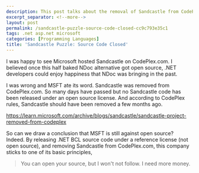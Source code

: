 ```yaml
---
description: This post talks about the removal of Sandcastle from CodePlex.com.
excerpt_separator: <!--more-->
layout: post
permalink: /sandcastle-puzzle-source-code-closed-cc9c793e35c1
tags: .net asp.net microsoft
categories: [Programming Languages]
title: 'Sandcastle Puzzle: Source Code Closed'
---
```

I was happy to see Microsoft hosted Sandcastle on CodePlex.com. I believed once this half baked NDoc alternative got open source, .NET developers could enjoy happiness that NDoc was bringing in the past.

I was wrong and MSFT ate its word. Sandcastle was removed from CodePlex.com. So many days have passed but no Sandcastle code has been released under an open source license. And according to CodePlex rules, Sandcastle should have been removed a few months ago.

https://learn.microsoft.com/archive/blogs/sandcastle/sandcastle-project-removed-from-codeplex

So can we draw a conclusion that MSFT is still against open source? Indeed. By releasing .NET BCL source code under a reference license (not open source), and removing Sandcastle from CodePlex.com, this company sticks to one of its basic principles,

> You can open your source, but I won't not follow. I need more money.
<!--more-->